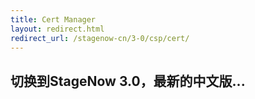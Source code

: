 ```yaml
---
title: Cert Manager
layout: redirect.html
redirect_url: /stagenow-cn/3-0/csp/cert/
---
```


## 切换到StageNow 3.0，最新的中文版...

